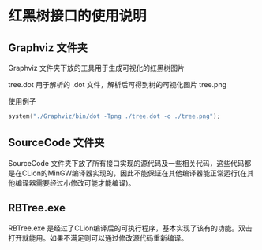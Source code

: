 # 红黑树接口的使用说明

## Graphviz 文件夹

Graphviz 文件夹下放的工具用于生成可视化的红黑树图片

tree.dot 用于解析的 .dot 文件，解析后可得到树的可视化图片 tree.png

使用例子
```c
system("./Graphviz/bin/dot -Tpng ./tree.dot -o ./tree.png");
```

## SourceCode 文件夹

SourceCode 文件夹下放了所有接口实现的源代码及一些相关代码，这些代码都是在CLion的MinGW编译器实现的，因此不能保证在其他编译器能正常运行(在其他编译器需要经过小修改可能才能编译)。

## RBTree.exe

RBTree.exe 是经过了CLion编译后的可执行程序，基本实现了该有的功能。双击打开就能用。如果不满足则可以通过修改源代码重新编译。
